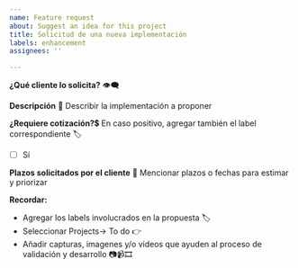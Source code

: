 ```yaml
---
name: Feature request
about: Suggest an idea for this project
title: Solicitud de una nueva implementación
labels: enhancement
assignees: ''

---
```


**¿Qué cliente lo solicita?** 👁‍🗨



**Descripción** 💬
Describir la implementación a proponer




**¿Requiere cotización?**💲
En caso positivo, agregar también el label correspondiente 🏷

-[ ] Sí

**Plazos solicitados por el cliente** 📅
Mencionar plazos o fechas para estimar y priorizar



**Recordar:**
- Agregar los labels involucrados en la propuesta 🏷
- Seleccionar Projects-> To do 👉
- Añadir capturas, imagenes y/o videos que ayuden al proceso de validación y desarrollo 📷📹🎞
